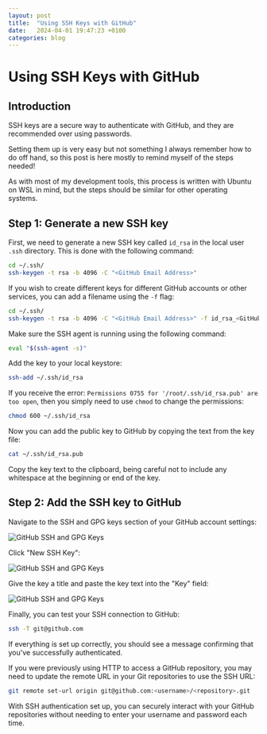 ```yaml
---
layout: post
title:  "Using SSH Keys with GitHub"
date:   2024-04-01 19:47:23 +0100
categories: blog
---
```


# Using SSH Keys with GitHub

## Introduction

SSH keys are a secure way to authenticate with GitHub, and they are recommended over using passwords.

Setting them up is very easy but not something I always remember how to do off hand, so this post is here mostly to remind myself of the steps needed!

As with most of my development tools, this process is written with Ubuntu on WSL in mind, but the steps should be similar for other operating systems.

## Step 1: Generate a new SSH key

First, we need to generate a new SSH key called ```id_rsa``` in the local user ```.ssh``` directory. This is done with the following command:

```bash
cd ~/.ssh/
ssh-keygen -t rsa -b 4096 -C "<GitHub Email Address>"
```

If you wish to create different keys for different GitHub accounts or other services, you can add a filename using the ```-f``` flag:

```bash
cd ~/.ssh/
ssh-keygen -t rsa -b 4096 -C "<GitHub Email Address>" -f id_rsa_<GitHub Username>
```

Make sure the SSH agent is running using the following command:

```bash
eval "$(ssh-agent -s)"
```

Add the key to your local keystore:

```bash
ssh-add ~/.ssh/id_rsa
```
If you receive the error: ```Permissions 0755 for '/root/.ssh/id_rsa.pub' are too open```, then you simply need to use ```chmod``` to change the permissions:

```bash
chmod 600 ~/.ssh/id_rsa
```

Now you can add the public key to GitHub by copying the text from the key file:

```bash
cat ~/.ssh/id_rsa.pub
```

Copy the key text to the clipboard, being careful not to include any whitespace at the beginning or end of the key.

## Step 2: Add the SSH key to GitHub

Navigate to the SSH and GPG keys section of your GitHub account settings:

![GitHub SSH and GPG Keys](../../../../../assets/images/blog/2024/04/01/github-ssh-keys/add-ssh-key-to-github-1.png)

Click "New SSH Key":

![GitHub SSH and GPG Keys](../../../../../assets/images/blog/2024/04/01/github-ssh-keys/add-ssh-key-to-github-2.png)

Give the key a title and paste the key text into the "Key" field:

![GitHub SSH and GPG Keys](../../../../../assets/images/blog/2024/04/01/github-ssh-keys/add-ssh-key-to-github-3.png)

Finally, you can test your SSH connection to GitHub:

```bash
ssh -T git@github.com
```

If everything is set up correctly, you should see a message confirming that you've successfully authenticated.

If you were previously using HTTP to access a GitHub repository, you may need to update the remote URL in your Git repositories to use the SSH URL:

```bash
git remote set-url origin git@github.com:<username>/<repository>.git
```

With SSH authentication set up, you can securely interact with your GitHub repositories without needing to enter your username and password each time.
